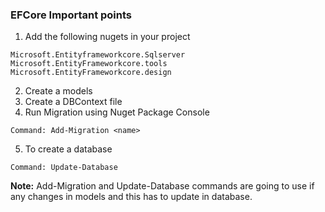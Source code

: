 ### EFCore Important points

1. Add the following nugets in your project
~~~
Microsoft.Entityframeworkcore.Sqlserver
Microsoft.EntityFrameworkcore.tools
Microsoft.EntityFrameworkcore.design
~~~

2. Create a models
3. Create a DBContext file
4. Run Migration using Nuget Package Console
~~~
Command: Add-Migration <name>
~~~
5. To create a database
~~~
Command: Update-Database
~~~

**Note:** Add-Migration and Update-Database commands are going to use if any changes in models and this has to update in database.

